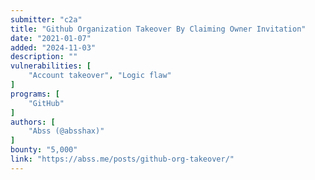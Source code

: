 ```yaml
---
submitter: "c2a"
title: "Github Organization Takeover By Claiming Owner Invitation"
date: "2021-01-07"
added: "2024-11-03"
description: ""
vulnerabilities: [
    "Account takeover", "Logic flaw"
]
programs: [
    "GitHub"
]
authors: [
    "Abss (@absshax)"
]
bounty: "5,000"
link: "https://abss.me/posts/github-org-takeover/"
---
```




